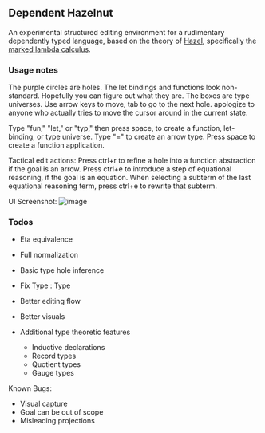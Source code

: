 ## Dependent Hazelnut

An experimental structured editing environment for a rudimentary dependently typed language, based on the theory of [Hazel](https://hazel.org/), specifically the [marked lambda calculus](https://hazel.org/papers/marking-popl24.pdf).

### Usage notes
The purple circles are holes. The let bindings and functions look non-standard. Hopefully you can figure out what they are. The boxes are type universes. Use arrow keys to move, tab to go to the next hole.  apologize to anyone who actually tries to move the cursor around in the current state. 

Type "fun," "let," or "typ," then press space, to create a function, let-binding, or type universe. Type "=" to create an arrow type. Press space to create a function application.

Tactical edit actions: Press ctrl+r to refine a hole into a function abstraction if the goal is an arrow. Press ctrl+e to introduce a step of equational reasoning, if the goal is an equation. When selecting a subterm of the last equational reasoning term, press ctrl+e to rewrite that subterm.

UI Screenshot:
![image](https://github.com/thomasporter522/dependent-hazelnut/assets/22896135/5452ab5b-bb51-43f6-967e-faadd0b92ce9)

### Todos
- Eta equivalence
- Full normalization
- Basic type hole inference
- Fix Type : Type

- Better editing flow
- Better visuals

- Additional type theoretic features
  - Inductive declarations
  - Record types
  - Quotient types
  - Gauge types

Known Bugs:
- Visual capture
- Goal can be out of scope
- Misleading projections